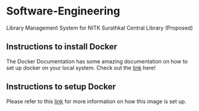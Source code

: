 # Software-Engineering
Library Management System for NITK Surathkal Central Library (Proposed)

## Instructions to install Docker
The Docker Documentation has some amazing documentation on how to set up docker on your local system. Check out the [link](https://docs.docker.com/engine/installation/linux/docker-ce/ubuntu/) here!


## Instructions to setup Docker
Please refer to this [link](https://github.com/nooptr/docker-rails-mysql) for more information on how this image is set up.

